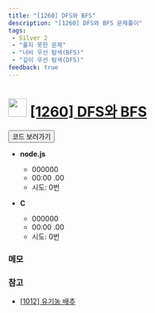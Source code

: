 ```yaml
---
title: "[1260] DFS와 BFS"
description: "[1260] DFS와 BFS 문제풀이"
tags: 
 - Silver 2
 - "풀지 못한 문제"
 - "너비 우선 탐색(BFS)"
 - "깊이 우선 탐색(DFS)"
feedback: true
---
```

<h1><img src="https://doky.space/assets/icpclev/s2.svg" height="37px"> <a href="http://icpc.me/1260" target="_blank">[1260] DFS와 BFS</a></h1>

<a href="https://github.com/DokySp/acmicpc-practice/tree/master/1260"><button class="btn btn-info">코드 보러가기</button></a>

- **node.js**
  - 000000
  - 00:00 .00
  - 시도: 0번

- **C**
  - 000000
  - 00:00 .00
  - 시도: 0번

### 메모


### 참고
- [[1012] 유기농 배추](https://uhug.github.io/docs/1012)
